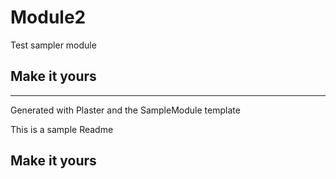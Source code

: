 # Module2

Test sampler module

## Make it yours

---
Generated with Plaster and the SampleModule template


This is a sample Readme

## Make it yours
